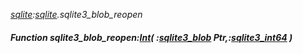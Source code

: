 _[sqlite](../../modules/sqlite/sqlite-module.md):[sqlite](../../modules/sqlite/sqlite-module.md).sqlite3\_blob\_reopen_
##### Function sqlite3\_blob\_reopen:[Int](../../modules/wonkey/wonkey-types-int.md)( :[sqlite3_blob](../../modules/sqlite/sqlite-sqlite3_blob.md) Ptr,:[sqlite3_int64](../../modules/sqlite/sqlite-sqlite3_int64.md) )
